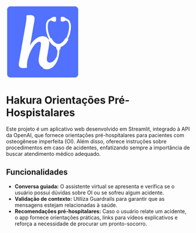 <img src="logo.jpg" alt="Logo da Hakura" style="max-width: 200px;"/>

# Hakura Orientações Pré-Hospistalares

Este projeto é um aplicativo web desenvolvido em Streamlit, integrado à API da OpenAI, que fornece orientações pré-hospitalares para pacientes com osteogênese imperfeita (OI). Além disso, oferece instruções sobre procedimentos em caso de acidentes, enfatizando sempre a importância de buscar atendimento médico adequado.

## Funcionalidades

- **Conversa guiada:** O assistente virtual se apresenta e verifica se o usuário possui dúvidas sobre OI ou se sofreu algum acidente.
- **Validação de contexto:** Utiliza Guardrails para garantir que as mensagens estejam relacionadas à saúde.
- **Recomendações pré-hospitalares:** Caso o usuário relate um acidente, o app fornece orientações práticas, links para vídeos explicativos e reforça a necessidade de procurar um pronto-socorro.